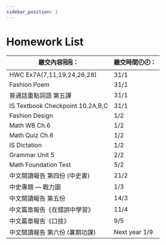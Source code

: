 ```yaml
---
sidebar_position: 1
---
```


# Homework List
|繳交內容🗒️🗒️：|繳交時間🕗🕗： |
|--------|----|
|HWC Ex7A(7,11,19,24,26,28)|31/1|
|Fashion Poem|31/1|
|普通話重點詞語 第五課|31/1|
|IS Textbook Checkpoint 10.2A,B,C |31/1|
|Fashion Design|1/2|
|Math WB Ch.6|1/2|
|Math Quiz Ch.6|1/2|
|IS Dictation|1/2|
|Grammar Unit 5|2/2|
|Math Foundation Test|5/2|
|中文閱讀報告 第四份 (中史書)|21/2| 
|中史專題 — 戰力圖|1/3|
|中文閱讀報告 第五份|14/3|
|中文篇章報告《在錯誤中學習》|11/4|
|中文篇章報告《口技》|9/5|
|中文閱讀報告 第六份 (暑期功課)|Next year 1/9|